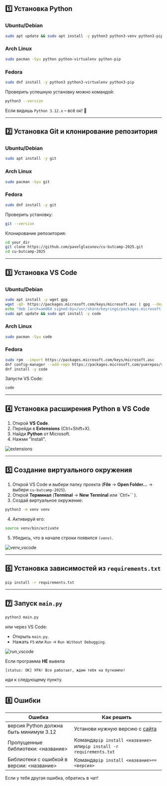 
## 1️⃣ Установка Python

### Ubuntu/Debian

```sh
sudo apt update && sudo apt install -y python3 python3-venv python3-pip
```

### Arch Linux

```sh
sudo pacman -Syu python python-virtualenv python-pip
```

### Fedora

```sh
sudo dnf install -y python3 python3-virtualenv python3-pip
```

Проверить успешную установку можно командой:

```sh
python3 --version
```

Если видишь `Python 3.12.x` – всё ок! 🎉


---

## 2️⃣ Установка Git и клонирование репозитория

### Ubuntu/Debian

```sh
sudo apt install -y git
```

### Arch Linux

```sh
sudo pacman -Syu git
```

### Fedora

```sh
sudo dnf install -y git
```

Проверить установку:

```sh
git --version
```

Клонирование репозитория:

```sh
cd your_dir
git clone https://github.com/pavelglazunov/cu-butcamp-2025.git
cd cu-butcamp-2025
```


---

## 3️⃣ Установка VS Code

### Ubuntu/Debian

```sh
sudo apt install -y wget gpg
wget -qO- https://packages.microsoft.com/keys/microsoft.asc | gpg --dearmor | sudo tee /usr/share/keyrings/packages.microsoft.gpg > /dev/null
echo "deb [arch=amd64 signed-by=/usr/share/keyrings/packages.microsoft.gpg] https://packages.microsoft.com/repos/code stable main" | sudo tee /etc/apt/sources.list.d/vscode.list > /dev/null
sudo apt update && sudo apt install -y code
```

### Arch Linux

```sh
sudo pacman -Syu code
```

### Fedora

```sh
sudo rpm --import https://packages.microsoft.com/keys/microsoft.asc
dnf config-manager --add-repo https://packages.microsoft.com/yumrepos/vscode
dnf install -y code
```

Запусти VS Code:

```sh
code
```


---

## 4️⃣ Установка расширения Python в VS Code

1. Открой **VS Code**.
2. Перейди в **Extensions** (Ctrl+Shift+X).
3. Найди **Python** от Microsoft.
4. Нажми "Install".

![extensions](https://github.com/pavelglazunov/cu-bootcamp-2025/blob/main/docs/static/extansions.png)


---

## 5️⃣ Создание виртуального окружения

1. Открой VS Code и выбери папку проекта (**File** → **Open Folder...** → выбери `cu-butcamp-2025`).
2. Открой **Терминал** (**Terminal** → **New Terminal** или `Ctrl+`` ).
3. Создай виртуальное окружение:

```sh
python3 -m venv venv
```

4. Активируй его:

```sh
source venv/bin/activate
```

5. Убедись, что в начале строки появился `(venv)`.

![venv_vscode](https://github.com/pavelglazunov/cu-bootcamp-2025/blob/main/docs/static/venv_vscode.png)

---

## 6️⃣ Установка зависимостей из `requirements.txt`

```sh
pip install -r requirements.txt
```

---

## 7️⃣ Запуск `main.py`

```sh
python3 main.py
```

или через VS Code:

- Открыть `main.py`.
- Нажать `F5` или `Run` → `Run Without Debugging`.

![run_vscode](https://github.com/pavelglazunov/cu-bootcamp-2025/blob/main/docs/static/run_vscode.png)

Если программа **НЕ** вывела

`[status: OK] УРА! Все работает, ждем тебя на буткемпе!`

иди к следующему пункту.

---

## 8️⃣ Ошибки

|Ошибка|Как решить|
|---|---|
|версия Python должна быть минимум 3.12|Установи нужную версию с [сайта](https://www.python.org/downloads/)|
|Пропущенные библиотеки: <название>|Команда`pip install <название>` или`pip install -r requirements.txt`|
|Библиотеки с ошибкой в версии: <название>|Команда`pip install <название>==<версия>`|

Если у тебя другая ошибка, обратись в чат!
